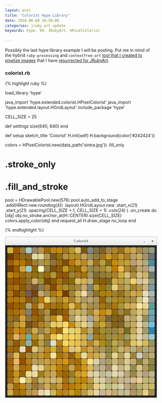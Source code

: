 ```yaml
---
layout: post
title: "Colorist Hype Library"
date: 2016-06-08 16:58:00
categories: jruby_art update
keywords: hype, 99, JRubyArt, HPixelColorist

---
```


Possibly the last hype library example I will be posting. Put me in mind of the hybrid `ruby-processing` and `contextfree-art` [tool that I created to pixelize images][tool] that I have [resurrected for JRubyArt][resurrect]. 

### colorist.rb ###

{% highlight ruby %}

load_library 'hype'

java_import 'hype.extended.colorist.HPixelColorist'
java_import 'hype.extended.layout.HGridLayout'
include_package 'hype'

CELL_SIZE = 25

def settings
  size(640, 640)
end

def setup
  sketch_title 'Colorist'
  H.init(self)
  H.background(color('#242424'))

  colors = HPixelColorist.new(data_path('sintra.jpg'))
                         .fill_only
  # .stroke_only
  # .fill_and_stroke

  pool = HDrawablePool.new(576)
  pool.auto_add_to_stage
      .add(HRect.new.rounding(4))
      .layout(
        HGridLayout.new
                   .start_x(21)
                   .start_y(21)
                   .spacing(CELL_SIZE + 1, CELL_SIZE + 1)
                   .cols(24)
      )
      .on_create do |obj|
        obj.no_stroke.anchor_at(H::CENTER).size(CELL_SIZE)
        colors.apply_color(obj)
      end.request_all
  H.draw_stage
  no_loop
end

{% endhighlight %}

<img src="/assets/Colorist.png" />

[jruby_art]:https://ruby-processing.github.io/index.html
[tool]:https://learning-ruby-processing.blogspot.co.uk/2013/08/simple-pixellator-using-cfdg-end-point.html
[resurrect]:https://monkstone.github.io/jruby_art/update/2016/06/15/pixellation.html
